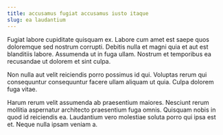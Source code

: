 ```yaml
---
title: accusamus fugiat accusamus iusto itaque
slug: ea laudantium
---
```


Fugiat labore cupiditate quisquam ex. Labore cum amet est saepe quos doloremque sed nostrum corrupti. Debitis nulla et magni quia et aut est blanditiis labore. Assumenda ut in fuga ullam. Nostrum et temporibus ea recusandae ut dolorem et sint culpa.

Non nulla aut velit reiciendis porro possimus id qui. Voluptas rerum qui consequuntur consequuntur facere ullam aliquam ut quia. Culpa dolorem fuga vitae.

Harum rerum velit assumenda ab praesentium maiores. Nesciunt rerum mollitia aspernatur architecto praesentium fuga omnis. Quisquam nobis in quod id reiciendis ea. Laudantium vero molestiae soluta porro qui ipsa est et. Neque nulla ipsam veniam a.
